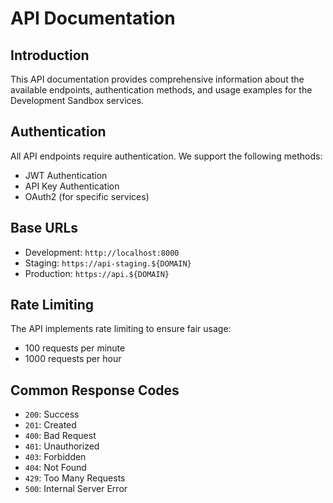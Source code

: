 # API Documentation

## Introduction

This API documentation provides comprehensive information about the available endpoints, authentication methods, and usage examples for the Development Sandbox services.

## Authentication

All API endpoints require authentication. We support the following methods:

- JWT Authentication
- API Key Authentication
- OAuth2 (for specific services)

## Base URLs

- Development: `http://localhost:8000`
- Staging: `https://api-staging.${DOMAIN}`
- Production: `https://api.${DOMAIN}`

## Rate Limiting

The API implements rate limiting to ensure fair usage:

- 100 requests per minute
- 1000 requests per hour

## Common Response Codes

- `200`: Success
- `201`: Created
- `400`: Bad Request
- `401`: Unauthorized
- `403`: Forbidden
- `404`: Not Found
- `429`: Too Many Requests
- `500`: Internal Server Error